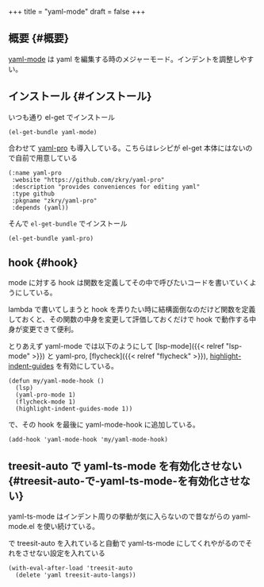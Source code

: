 +++
title = "yaml-mode"
draft = false
+++

## 概要 {#概要}

[yaml-mode](https://github.com/yoshiki/yaml-mode) は yaml を編集する時のメジャーモード。インデントを調整しやすい。


## インストール {#インストール}

いつも通り el-get でインストール

```emacs-lisp
(el-get-bundle yaml-mode)
```

合わせて [yaml-pro](https://github.com/zkry/yaml-pro) も導入している。こちらはレシピが el-get 本体にはないので自前で用意している

```emacs-lisp
(:name yaml-pro
 :website "https://github.com/zkry/yaml-pro"
 :description "provides conveniences for editing yaml"
 :type github
 :pkgname "zkry/yaml-pro"
 :depends (yaml))
```

そんで `el-get-bundle` でインストール

```emacs-lisp
(el-get-bundle yaml-pro)
```


## hook {#hook}

mode に対する hook は関数を定義してその中で呼びたいコードを書いていくようにしている。

lambda で書いてしまうと hook を弄りたい時に結構面倒なのだけど関数を定義しておくと、その関数の中身を変更して評価しておくだけで
hook で動作する中身が変更できて便利。

とりあえず yaml-mode では以下のようにして
[lsp-mode]({{< relref "lsp-mode" >}}) と yaml-pro, [flycheck]({{< relref "flycheck" >}}), [highlight-indent-guides](https://github.com/DarthFennec/highlight-indent-guides) を有効にしている。

```emacs-lisp
(defun my/yaml-mode-hook ()
  (lsp)
  (yaml-pro-mode 1)
  (flycheck-mode 1)
  (highlight-indent-guides-mode 1))
```

で、その hook を最後に yaml-mode-hook に追加している。

```emacs-lisp
(add-hook 'yaml-mode-hook 'my/yaml-mode-hook)
```


## treesit-auto で yaml-ts-mode を有効化させない {#treesit-auto-で-yaml-ts-mode-を有効化させない}

yaml-ts-mode はインデント周りの挙動が気に入らないので昔ながらの yaml-mode.el を使い続けている。

で treesit-auto を入れていると自動で yaml-ts-mode にしてくれやがるのでそれをさせない設定を入れている

```emacs-lisp
(with-eval-after-load 'treesit-auto
  (delete 'yaml treesit-auto-langs))
```
